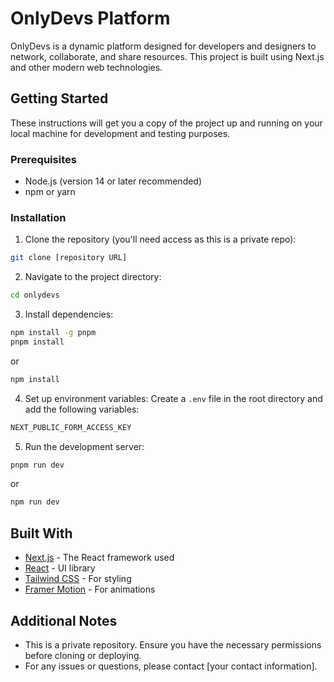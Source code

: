 # OnlyDevs Platform

OnlyDevs is a dynamic platform designed for developers and designers to network, collaborate, and share resources. This project is built using Next.js and other modern web technologies.

## Getting Started

These instructions will get you a copy of the project up and running on your local machine for development and testing purposes.

### Prerequisites

- Node.js (version 14 or later recommended)
- npm or yarn

### Installation

1. Clone the repository (you'll need access as this is a private repo):
 ```bash
git clone [repository URL]
```

2. Navigate to the project directory:
```bash
cd onlydevs
```

3. Install dependencies:
```bash
npm install -g pnpm
pnpm install
```
or 
``` bash 
npm install
```

4. Set up environment variables:
Create a `.env` file in the root directory and add the following variables:
```bash
NEXT_PUBLIC_FORM_ACCESS_KEY
```

5. Run the development server:

```bash
pnpm run dev
```
or
```bash
npm run dev
```


## Built With

- [Next.js](https://nextjs.org/) - The React framework used
- [React](https://reactjs.org/) - UI library
- [Tailwind CSS](https://tailwindcss.com/) - For styling
- [Framer Motion](https://www.framer.com/motion/) - For animations

## Additional Notes

- This is a private repository. Ensure you have the necessary permissions before cloning or deploying.
- For any issues or questions, please contact [your contact information].
